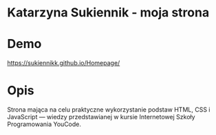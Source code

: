 # Katarzyna Sukiennik - moja strona 

# Demo

https://sukiennikk.github.io/Homepage/

# Opis

Strona mająca na celu praktyczne wykorzystanie podstaw HTML, CSS i JavaScript — wiedzy przedstawianej w kursie Internetowej Szkoły Programowania YouCode.
